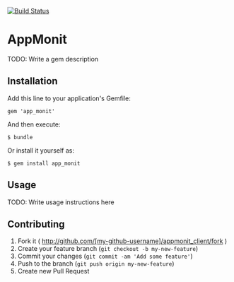 [![Build Status](https://travis-ci.org/appmonit/appmonit_client.png?branch=master)](https://travis-ci.org/appmonit/appmonit_client)

# AppMonit

TODO: Write a gem description

## Installation

Add this line to your application's Gemfile:

    gem 'app_monit'

And then execute:

    $ bundle

Or install it yourself as:

    $ gem install app_monit

## Usage

TODO: Write usage instructions here

## Contributing

1. Fork it ( http://github.com/[my-github-username]/appmonit_client/fork )
2. Create your feature branch (`git checkout -b my-new-feature`)
3. Commit your changes (`git commit -am 'Add some feature'`)
4. Push to the branch (`git push origin my-new-feature`)
5. Create new Pull Request

